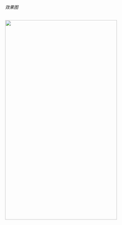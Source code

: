 <h6>效果图</h6>
<img src="https://github.com/androidxiaosongzi/address_pickerview/blob/master/gif/untitled.gif" width="360" height="640">
